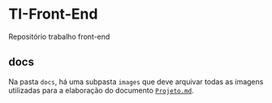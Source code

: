 # TI-Front-End
Repositório trabalho front-end 
## docs
Na pasta `docs`, há uma subpasta `images` que deve arquivar todas as
imagens utilizadas para a elaboração do documento [`Projeto.md`](docs/Projeto.md).



